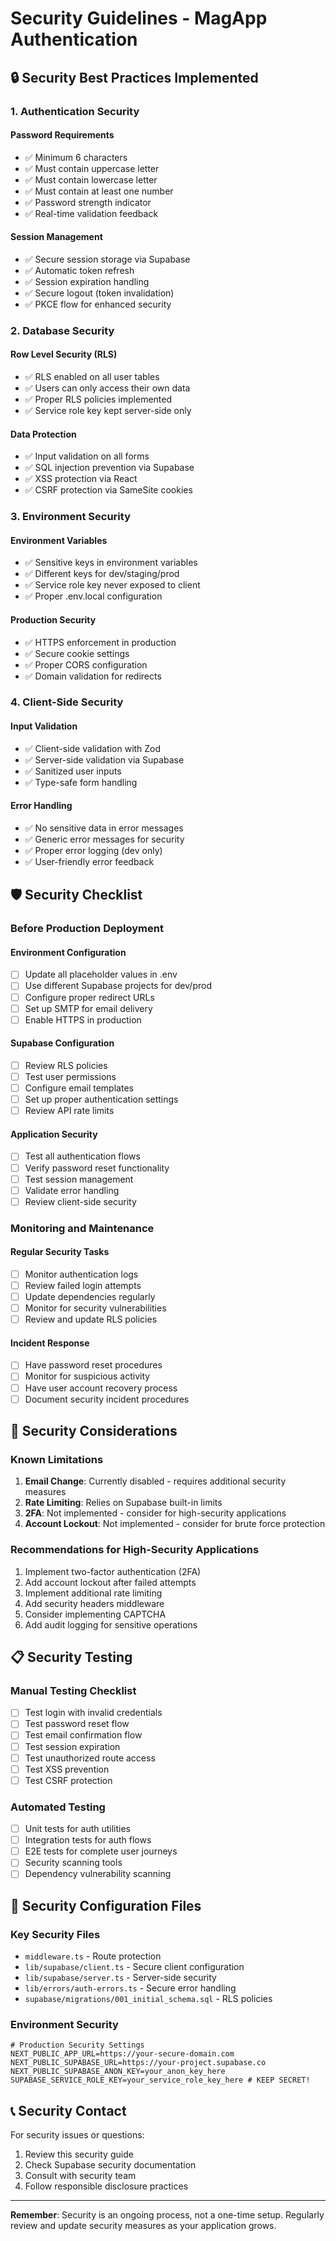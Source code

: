 # Security Guidelines - MagApp Authentication

## 🔒 Security Best Practices Implemented

### 1. Authentication Security

#### Password Requirements
- ✅ Minimum 6 characters
- ✅ Must contain uppercase letter
- ✅ Must contain lowercase letter  
- ✅ Must contain at least one number
- ✅ Password strength indicator
- ✅ Real-time validation feedback

#### Session Management
- ✅ Secure session storage via Supabase
- ✅ Automatic token refresh
- ✅ Session expiration handling
- ✅ Secure logout (token invalidation)
- ✅ PKCE flow for enhanced security

### 2. Database Security

#### Row Level Security (RLS)
- ✅ RLS enabled on all user tables
- ✅ Users can only access their own data
- ✅ Proper RLS policies implemented
- ✅ Service role key kept server-side only

#### Data Protection
- ✅ Input validation on all forms
- ✅ SQL injection prevention via Supabase
- ✅ XSS protection via React
- ✅ CSRF protection via SameSite cookies

### 3. Environment Security

#### Environment Variables
- ✅ Sensitive keys in environment variables
- ✅ Different keys for dev/staging/prod
- ✅ Service role key never exposed to client
- ✅ Proper .env.local configuration

#### Production Security
- ✅ HTTPS enforcement in production
- ✅ Secure cookie settings
- ✅ Proper CORS configuration
- ✅ Domain validation for redirects

### 4. Client-Side Security

#### Input Validation
- ✅ Client-side validation with Zod
- ✅ Server-side validation via Supabase
- ✅ Sanitized user inputs
- ✅ Type-safe form handling

#### Error Handling
- ✅ No sensitive data in error messages
- ✅ Generic error messages for security
- ✅ Proper error logging (dev only)
- ✅ User-friendly error feedback

## 🛡️ Security Checklist

### Before Production Deployment

#### Environment Configuration
- [ ] Update all placeholder values in .env
- [ ] Use different Supabase projects for dev/prod
- [ ] Configure proper redirect URLs
- [ ] Set up SMTP for email delivery
- [ ] Enable HTTPS in production

#### Supabase Configuration
- [ ] Review RLS policies
- [ ] Test user permissions
- [ ] Configure email templates
- [ ] Set up proper authentication settings
- [ ] Review API rate limits

#### Application Security
- [ ] Test all authentication flows
- [ ] Verify password reset functionality
- [ ] Test session management
- [ ] Validate error handling
- [ ] Review client-side security

### Monitoring and Maintenance

#### Regular Security Tasks
- [ ] Monitor authentication logs
- [ ] Review failed login attempts
- [ ] Update dependencies regularly
- [ ] Monitor for security vulnerabilities
- [ ] Review and update RLS policies

#### Incident Response
- [ ] Have password reset procedures
- [ ] Monitor for suspicious activity
- [ ] Have user account recovery process
- [ ] Document security incident procedures

## 🚨 Security Considerations

### Known Limitations
1. **Email Change**: Currently disabled - requires additional security measures
2. **Rate Limiting**: Relies on Supabase built-in limits
3. **2FA**: Not implemented - consider for high-security applications
4. **Account Lockout**: Not implemented - consider for brute force protection

### Recommendations for High-Security Applications
1. Implement two-factor authentication (2FA)
2. Add account lockout after failed attempts
3. Implement additional rate limiting
4. Add security headers middleware
5. Consider implementing CAPTCHA
6. Add audit logging for sensitive operations

## 📋 Security Testing

### Manual Testing Checklist
- [ ] Test login with invalid credentials
- [ ] Test password reset flow
- [ ] Test email confirmation flow
- [ ] Test session expiration
- [ ] Test unauthorized route access
- [ ] Test XSS prevention
- [ ] Test CSRF protection

### Automated Testing
- [ ] Unit tests for auth utilities
- [ ] Integration tests for auth flows
- [ ] E2E tests for complete user journeys
- [ ] Security scanning tools
- [ ] Dependency vulnerability scanning

## 🔧 Security Configuration Files

### Key Security Files
- `middleware.ts` - Route protection
- `lib/supabase/client.ts` - Secure client configuration
- `lib/supabase/server.ts` - Server-side security
- `lib/errors/auth-errors.ts` - Secure error handling
- `supabase/migrations/001_initial_schema.sql` - RLS policies

### Environment Security
```env
# Production Security Settings
NEXT_PUBLIC_APP_URL=https://your-secure-domain.com
NEXT_PUBLIC_SUPABASE_URL=https://your-project.supabase.co
NEXT_PUBLIC_SUPABASE_ANON_KEY=your_anon_key_here
SUPABASE_SERVICE_ROLE_KEY=your_service_role_key_here # KEEP SECRET!
```

## 📞 Security Contact

For security issues or questions:
1. Review this security guide
2. Check Supabase security documentation
3. Consult with security team
4. Follow responsible disclosure practices

---

**Remember**: Security is an ongoing process, not a one-time setup. Regularly review and update security measures as your application grows.